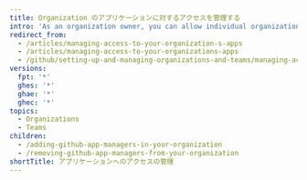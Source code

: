 ```yaml
---
title: Organization のアプリケーションに対するアクセスを管理する
intro: 'As an organization owner, you can allow individual organization members to manage {% data variables.product.prodname_github_apps %} in your organization.'
redirect_from:
  - /articles/managing-access-to-your-organization-s-apps
  - /articles/managing-access-to-your-organizations-apps
  - /github/setting-up-and-managing-organizations-and-teams/managing-access-to-your-organizations-apps
versions:
  fpt: '*'
  ghes: '*'
  ghae: '*'
  ghec: '*'
topics:
  - Organizations
  - Teams
children:
  - /adding-github-app-managers-in-your-organization
  - /removing-github-app-managers-from-your-organization
shortTitle: アプリケーションへのアクセスの管理
---
```


